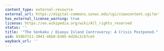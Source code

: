 ```yaml
---
content_type: external-resource
external_url: https://digital-commons.usnwc.edu/cgi/viewcontent.cgi?article=1369&context=nwc-review
has_external_license_warning: true
license: https://en.wikipedia.org/wiki/All_rights_reserved
status: ''
title: '"The Senkaku / Diaoyu Island Controversy: A Crisis Postponed." (PDF)'
uid: b58bf311-3941-46b0-b305-6d26c2cb7ce5
wayback_url: ''
---
```

